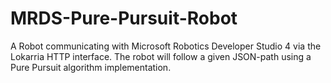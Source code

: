 # MRDS-Pure-Pursuit-Robot
A Robot communicating with Microsoft Robotics Developer Studio 4 via the Lokarria HTTP interface. The robot will follow a given JSON-path using a Pure Pursuit algorithm implementation.
